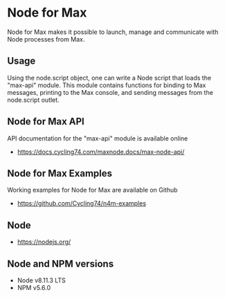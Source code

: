 # Node for Max
Node for Max makes it possible to launch, manage and communicate with Node
processes from Max.

## Usage
Using the node.script object, one can write a Node script that loads the
"max-api" module. This module contains functions for binding to Max messages,
printing to the Max console, and sending messages from the node.script outlet.

## Node for Max API
API documentation for the "max-api" module is available online
- https://docs.cycling74.com/maxnode.docs/max-node-api/

## Node for Max Examples
Working examples for Node for Max are available on Github
- https://github.com/Cycling74/n4m-examples

## Node
- https://nodejs.org/

## Node and NPM versions
- Node v8.11.3 LTS
- NPM v5.6.0
